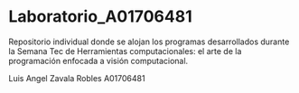 # Laboratorio_A01706481
Repositorio individual donde se alojan los programas desarrollados durante la Semana Tec
de Herramientas computacionales: el arte de la programación enfocada a visión computacional.

Luis Angel Zavala Robles
A01706481
